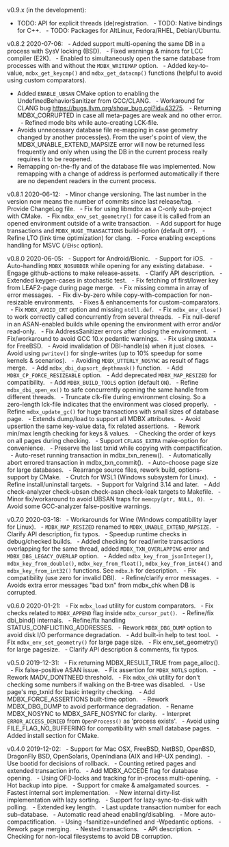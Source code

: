 v0.9.x (in the development):
  - TODO: API for explicit threads (de)registration.
  - TODO: Native bindings for C++.
  - TODO: Packages for AltLinux, Fedora/RHEL, Debian/Ubuntu.

v0.8.2 2020-07-06:
  - Added support multi-opening the same DB in a process with SysV locking (BSD).
  - Fixed warnings & minors for LCC compiler (E2K).
  - Enabled to simultaneously open the same database from processes with and without the `MDBX_WRITEMAP` option.
  - Added key-to-value, `mdbx_get_keycmp()` and `mdbx_get_datacmp()` functions (helpful to avoid using custom comparators).
  - Added `ENABLE_UBSAN` CMake option to enabling the UndefinedBehaviorSanitizer from GCC/CLANG.
  - Workaround for CLANG bug https://bugs.llvm.org/show_bug.cgi?id=43275.
  - Returning MDBX_CORRUPTED in case all meta-pages are weak and no other error.
  - Refined mode bits while auto-creating LCK-file.
  - Avoids unnecessary database file re-mapping in case geometry changed by another process(es).
    From the user's point of view, the MDBX_UNABLE_EXTEND_MAPSIZE error will now be returned less frequently and only when using the DB in the current process really requires it to be reopened.
  - Remapping on-the-fly and of the database file was implemented.
    Now remapping with a change of address is performed automatically if there are no dependent readers in the current process.

v0.8.1 2020-06-12:
  - Minor change versioning. The last number in the version now means the number of commits since last release/tag.
  - Provide ChangeLog file.
  - Fix for using libmdbx as a C-only sub-project with CMake.
  - Fix `mdbx_env_set_geometry()` for case it is called from an opened environment outside of a write transaction.
  - Add support for huge transactions and `MDBX_HUGE_TRANSACTIONS` build-option (default `OFF`).
  - Refine LTO (link time optimization) for clang.
  - Force enabling exceptions handling for MSVC (`/EHsc` option).

v0.8.0 2020-06-05:
  - Support for Android/Bionic.
  - Support for iOS.
  - Auto-handling `MDBX_NOSUBDIR` while opening for any existing database.
  - Engage github-actions to make release-assets.
  - Clarify API description.
  - Extended keygen-cases in stochastic test.
  - Fix fetching of first/lower key from LEAF2-page during page merge.
  - Fix missing comma in array of error messages.
  - Fix div-by-zero while copy-with-compaction for non-resizable environments.
  - Fixes & enhancements for custom-comparators.
  - Fix `MDBX_AVOID_CRT` option and missing `ntdll.def`.
  - Fix `mdbx_env_close()` to work correctly called concurrently from several threads.
  - Fix null-deref in an ASAN-enabled builds while opening the environment with error and/or read-only.
  - Fix AddressSanitizer errors after closing the environment.
  - Fix/workaround to avoid GCC 10.x pedantic warnings.
  - Fix using `ENODATA` for FreeBSD.
  - Avoid invalidation of DBI-handle(s) when it just closes.
  - Avoid using `pwritev()` for single-writes (up to 10% speedup for some kernels & scenarios).
  - Avoiding `MDBX_UTTERLY_NOSYNC` as result of flags merge.
  - Add `mdbx_dbi_dupsort_depthmask()` function.
  - Add `MDBX_CP_FORCE_RESIZEABLE` option.
  - Add deprecated `MDBX_MAP_RESIZED` for compatibility.
  - Add `MDBX_BUILD_TOOLS` option (default `ON`).
  - Refine `mdbx_dbi_open_ex()` to safe concurrently opening the same handle from different threads.
  - Truncate clk-file during environment closing. So a zero-length lck-file indicates that the environment was closed properly.
  - Refine `mdbx_update_gc()` for huge transactions with small sizes of database page.
  - Extends dump/load to support all MDBX attributes.
  - Avoid upsertion the same key-value data, fix related assertions.
  - Rework min/max length checking for keys & values.
  - Checking the order of keys on all pages during checking.
  - Support `CFLAGS_EXTRA` make-option for convenience.
  - Preserve the last txnid while copying with compactification.
  - Auto-reset running transaction in mdbx_txn_renew().
  - Automatically abort errored transaction in mdbx_txn_commit().
  - Auto-choose page size for large databases.
  - Rearrange source files, rework build, options-support by CMake.
  - Crutch for WSL1 (Windows subsystem for Linux).
  - Refine install/uninstall targets.
  - Support for Valgrind 3.14 and later.
  - Add check-analyzer check-ubsan check-asan check-leak targets to Makefile.
  - Minor fix/workaround to avoid UBSAN traps for `memcpy(ptr, NULL, 0)`.
  - Avoid some GCC-analyzer false-positive warnings.

v0.7.0 2020-03-18:
  - Workarounds for Wine (Windows compatibility layer for Linux).
  - `MDBX_MAP_RESIZED` renamed to `MDBX_UNABLE_EXTEND_MAPSIZE`.
  - Clarify API description, fix typos.
  - Speedup runtime checks in debug/checked builds.
  - Added checking for read/write transactions overlapping for the same thread, added `MDBX_TXN_OVERLAPPING` error and `MDBX_DBG_LEGACY_OVERLAP` option.
  - Added `mdbx_key_from_jsonInteger()`, `mdbx_key_from_double()`, `mdbx_key_from_float()`, `mdbx_key_from_int64()` and `mdbx_key_from_int32()` functions. See `mdbx.h` for description.
  - Fix compatibility (use zero for invalid DBI).
  - Refine/clarify error messages.
  - Avoids extra error messages "bad txn" from mdbx_chk when DB is corrupted.

v0.6.0 2020-01-21:
  - Fix `mdbx_load` utility for custom comparators.
  - Fix checks related to `MDBX_APPEND` flag inside `mdbx_cursor_put()`.
  - Refine/fix dbi_bind() internals.
  - Refine/fix handling STATUS_CONFLICTING_ADDRESSES.
  - Rework `MDBX_DBG_DUMP` option to avoid disk I/O performance degradation.
  - Add built-in help to test tool.
  - Fix `mdbx_env_set_geometry()` for large page size.
  - Fix env_set_geometry() for large pagesize.
  - Clarify API description & comments, fix typos.

v0.5.0 2019-12-31:
  - Fix returning MDBX_RESULT_TRUE from page_alloc().
  - Fix false-positive ASAN issue.
  - Fix assertion for `MDBX_NOTLS` option.
  - Rework MADV_DONTNEED threshold.
  - Fix `mdbx_chk` utility for don't checking some numbers if walking on the B-tree was disabled.
  - Use page's mp_txnid for basic integrity checking.
  - Add MDBX_FORCE_ASSERTIONS built-time option.
  - Rework MDBX_DBG_DUMP to avoid performance degradation.
  - Rename MDBX_NOSYNC to MDBX_SAFE_NOSYNC for clarity.
  - Interpret `ERROR_ACCESS_DENIED` from `OpenProcess()` as 'process exists'.
  - Avoid using FILE_FLAG_NO_BUFFERING for compatibility with small database pages.
  - Added install section for CMake.

v0.4.0 2019-12-02:
  - Support for Mac OSX, FreeBSD, NetBSD, OpenBSD, DragonFly BSD, OpenSolaris, OpenIndiana (AIX and HP-UX pending).
  - Use bootid for decisions of rollback.
  - Counting retired pages and extended transaction info.
  - Add MDBX_ACCEDE flag for database opening.
  - Using OFD-locks and tracking for in-process multi-opening.
  - Hot backup into pipe.
  - Support for cmake & amalgamated sources.
  - Fastest internal sort implementation.
  - New internal dirty-list implementation with lazy sorting.
  - Support for lazy-sync-to-disk with polling.
  - Extended key length.
  - Last update transaction number for each sub-database.
  - Automatic read ahead enabling/disabling.
  - More auto-compactification.
  - Using -fsanitize=undefined and -Wpedantic options.
  - Rework page merging.
  - Nested transactions.
  - API description.
  - Checking for non-local filesystems to avoid DB corruption.
